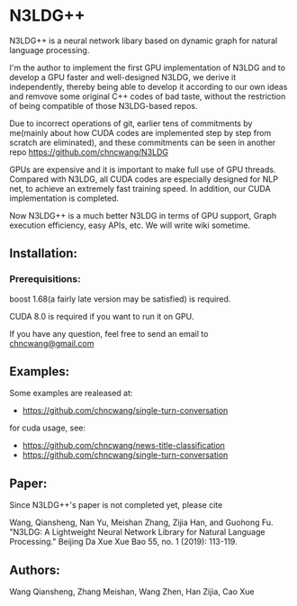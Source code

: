 N3LDG++
===========================
N3LDG++ is a neural network libary based on dynamic graph for natural language processing.

I'm the author to implement the first GPU implementation of N3LDG and to develop a GPU faster and well-designed N3LDG, we derive it independently, thereby being able to develop it according to our own ideas and remvove some original C++ codes of bad taste, without the restriction of being compatible of those N3LDG-based repos.

Due to incorrect operations of git, earlier tens of commitments by me(mainly about how CUDA codes are implemented step by step from scratch are eliminated), and these commitments can be seen in another repo https://github.com/chncwang/N3LDG

GPUs are expensive and it is important to make full use of GPU threads. Compared with N3LDG, all CUDA codes are especially designed for NLP net, to achieve an extremely fast training speed. In addition, our CUDA implementation is completed.

Now N3LDG++ is a much better N3LDG in terms of GPU support, Graph execution efficiency, easy APIs, etc. We will write wiki sometime.

## Installation:
### Prerequisitions:

boost 1.68(a fairly late version may be satisfied) is required.

CUDA 8.0 is required if you want to run it on GPU.

If you have any question, feel free to send an email to chncwang@gmail.com

## Examples:
Some examples are realeased at:
* https://github.com/chncwang/single-turn-conversation

for cuda usage, see:
* https://github.com/chncwang/news-title-classification
* https://github.com/chncwang/single-turn-conversation

## Paper:
Since N3LDG++'s paper is not completed yet, please cite

Wang, Qiansheng, Nan Yu, Meishan Zhang, Zijia Han, and Guohong Fu. "N3LDG: A Lightweight Neural Network Library for Natural Language Processing." Beijing Da Xue Xue Bao 55, no. 1 (2019): 113-119.

## Authors:
Wang Qiansheng, Zhang Meishan, Wang Zhen, Han Zijia, Cao Xue
